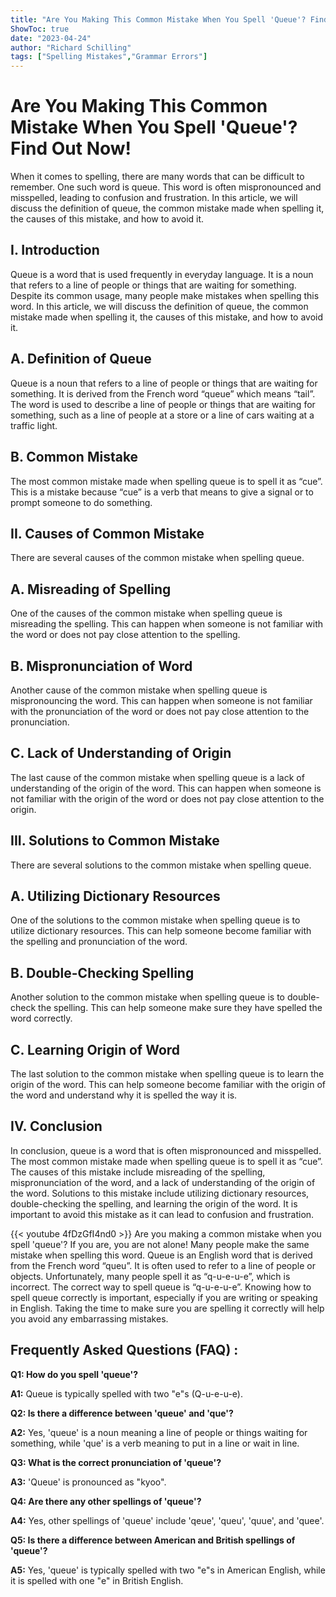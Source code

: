 ```yaml
---
title: "Are You Making This Common Mistake When You Spell 'Queue'? Find Out Now!"
ShowToc: true 
date: "2023-04-24"
author: "Richard Schilling" 
tags: ["Spelling Mistakes","Grammar Errors"]
---
```

# Are You Making This Common Mistake When You Spell 'Queue'? Find Out Now!

When it comes to spelling, there are many words that can be difficult to remember. One such word is queue. This word is often mispronounced and misspelled, leading to confusion and frustration. In this article, we will discuss the definition of queue, the common mistake made when spelling it, the causes of this mistake, and how to avoid it.

## I. Introduction

Queue is a word that is used frequently in everyday language. It is a noun that refers to a line of people or things that are waiting for something. Despite its common usage, many people make mistakes when spelling this word. In this article, we will discuss the definition of queue, the common mistake made when spelling it, the causes of this mistake, and how to avoid it.

## A. Definition of Queue

Queue is a noun that refers to a line of people or things that are waiting for something. It is derived from the French word “queue” which means “tail”. The word is used to describe a line of people or things that are waiting for something, such as a line of people at a store or a line of cars waiting at a traffic light.

## B. Common Mistake

The most common mistake made when spelling queue is to spell it as “cue”. This is a mistake because “cue” is a verb that means to give a signal or to prompt someone to do something.

## II. Causes of Common Mistake

There are several causes of the common mistake when spelling queue.

## A. Misreading of Spelling

One of the causes of the common mistake when spelling queue is misreading the spelling. This can happen when someone is not familiar with the word or does not pay close attention to the spelling.

## B. Mispronunciation of Word

Another cause of the common mistake when spelling queue is mispronouncing the word. This can happen when someone is not familiar with the pronunciation of the word or does not pay close attention to the pronunciation.

## C. Lack of Understanding of Origin

The last cause of the common mistake when spelling queue is a lack of understanding of the origin of the word. This can happen when someone is not familiar with the origin of the word or does not pay close attention to the origin.

## III. Solutions to Common Mistake

There are several solutions to the common mistake when spelling queue.

## A. Utilizing Dictionary Resources

One of the solutions to the common mistake when spelling queue is to utilize dictionary resources. This can help someone become familiar with the spelling and pronunciation of the word.

## B. Double-Checking Spelling

Another solution to the common mistake when spelling queue is to double-check the spelling. This can help someone make sure they have spelled the word correctly.

## C. Learning Origin of Word

The last solution to the common mistake when spelling queue is to learn the origin of the word. This can help someone become familiar with the origin of the word and understand why it is spelled the way it is.

## IV. Conclusion

In conclusion, queue is a word that is often mispronounced and misspelled. The most common mistake made when spelling queue is to spell it as “cue”. The causes of this mistake include misreading of the spelling, mispronunciation of the word, and a lack of understanding of the origin of the word. Solutions to this mistake include utilizing dictionary resources, double-checking the spelling, and learning the origin of the word. It is important to avoid this mistake as it can lead to confusion and frustration.

{{< youtube 4fDzGfI4nd0 >}} 
Are you making a common mistake when you spell 'queue'? If you are, you are not alone! Many people make the same mistake when spelling this word. Queue is an English word that is derived from the French word “queu”. It is often used to refer to a line of people or objects. Unfortunately, many people spell it as “q-u-e-u-e”, which is incorrect. The correct way to spell queue is “q-u-e-u-e”. Knowing how to spell queue correctly is important, especially if you are writing or speaking in English. Taking the time to make sure you are spelling it correctly will help you avoid any embarrassing mistakes.

## Frequently Asked Questions (FAQ) :
**Q1: How do you spell 'queue'?**

**A1:** Queue is typically spelled with two "e"s (Q-u-e-u-e). 

**Q2: Is there a difference between 'queue' and 'que'?**

**A2:** Yes, 'queue' is a noun meaning a line of people or things waiting for something, while 'que' is a verb meaning to put in a line or wait in line. 

**Q3: What is the correct pronunciation of 'queue'?**

**A3:** 'Queue' is pronounced as "kyoo". 

**Q4: Are there any other spellings of 'queue'?**

**A4:** Yes, other spellings of 'queue' include 'qeue', 'queu', 'quue', and 'quee'. 

**Q5: Is there a difference between American and British spellings of 'queue'?**

**A5:** Yes, 'queue' is typically spelled with two "e"s in American English, while it is spelled with one "e" in British English.





